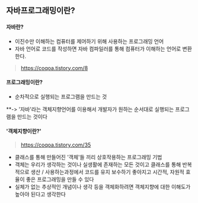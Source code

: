 ## 자바프로그래밍이란?
#### 자바란?
 - 이진수만 이해하는 컴퓨터를 제어하기 위해 사용하는 프로그래밍 언어  
 - 자바 언어로 코드를 작성하면 자바 컴파일러를 통해 컴퓨터가 이해하는 언어로 변환한다.
  > https://coqoa.tistory.com/8

#### 프로그래밍이란?
  - 순차적으로 실행되는 프로그램을 만드는 것

**\-> '자바'라는 객체지향언어를 이용해서 개발자가 원하는 순서대로 실행되는 프로그램을 만드는 것이다

#### '객체지향이란?'
  > https://coqoa.tistory.com/35
  - 클래스를 통해 만들어진 '객체'들 끼리 상호작용하는 프로그래밍 기법
  - 객체는 우리가 생각하는 것이나 실생활에 존재하는 모든 것이고 클래스를 통해 반복적으로 생산 / 사용하는과정에서 코드를 유지 보수하기 좋아지고 시간적, 자원적 효율이 좋은 프로그래밍을 만들 수 있다
  - 실체가 없는 추상적인 개념이나 생각 등을 객체화하려면 객체지향에 대한 이해도가 높아야 된다고 생각한다
